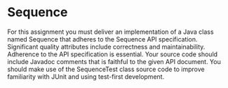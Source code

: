 # Sequence

For this assignment you must deliver an implementation of a Java class named Sequence that adheres to the Sequence API specification. Significant quality attributes include correctness and maintainability. Adherence to the API specification is essential. Your source code should include Javadoc comments that is faithful to the given API document. You should make use of the SequenceTest class source code to improve familiarity with JUnit and using test-first development.
